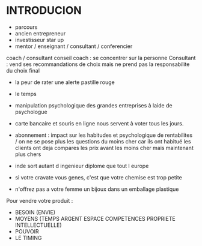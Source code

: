 # INTRODUCION

- parcours
- ancien entrepreneur
- investisseur star up
- mentor / enseignant / consultant / conferencier

coach / consultant conseil
coach : se concentrer sur la personne
Consultant : vend ses recommandations de choix mais ne prend pas la responsabilite du choix final

- la peur de rater une alerte pastille rouge
- le temps 

- manipulation psychologique des grandes entreprises à laide de psychologue
- carte bancaire et souris en ligne nous servent à voter tous les jours.
- abonnement : impact sur les habitudes et psychologique de rentabilites / on ne se pose plus les questions du moins cher car ils ont habitué les clients ont deja compares les prix avant les moins cher mais maintenant plus chers

- inde sort autant d ingenieur diplome que tout l europe
- si votre cravate vous genes, c'est que votre chemise est trop petite
- n'offrez pas a votre femme un bijoux dans un emballage plastique

Pour vendre votre produit : 
- BESOIN (ENVIE)
- MOYENS (TEMPS ARGENT ESPACE COMPETENCES PROPRIETE INTELLECTUELLE)
- POUVOIR
- LE TIMING